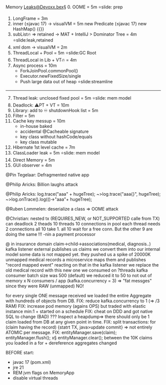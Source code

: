 Memory Leaks@Devoxx.bex§
0. OOME = 5m ⭐️slide: prep
1. LongFrame = 3m
2. inner (≤javac 17)  -> visualVM = 5m
    new Predicate (≤javac 17)
    new HashMap() {{}}
3. subList🔥 => retained -> MAT + IntelliJ > Dominator Tree = 4m ⭐️slide:leak,retained
4. xml dom -> visualVM = 2m
5. ThreadLocal + Pool = 5m ⭐️slide:GC Root
5. ThreadLocal in Lib + VT🔥 = 4m
6. Async process = 10m
    - ForkJoinPool.commonPool()
    - Executor.newFixedSize/single
    - Push large data out of heap ⭐️slide:streamline
-------------
7. Thread leak: unclosed fixed pool = 5m ⭐️slide: mem model
8. Deadlock: ⚠️PT + VT = 10m
10. Library: add to ♾️ shutdownHook list = 5m
11. Filter = 5m
12. Cache key messup = 10m
    - in-house baked
    - accidental @Cacheable signature
    - key class without hashCode/equals
    - key class mutable
13. Hibernate 1st level cache = 7m
14. ClassLoader leak = 5m ⭐️slide: mem model
15. Direct Memory = 5m
16. GUI observer = 4m



@Pin Tegelaar: Defragmented native app

@Philip Aricks: Billion laughs attack

@Philip Aricks: log.trace("aaa" + hugeTree);
    ~>log.trace("aaa{}", hugeTree);
    ~>log.onTrace().log(()->"aaa"+ hugeTree);

@Ruben Lommelen: deserialize a class => OOME attack

@Christian: nested tx (REQUIRES_NEW, or NOT_SUPPORTED calle from TX) can deadlock 2 theads 
10 threads 
10 connections in pool
each thread needs 2 connections
all 10 take 1.
all 10 wait for a free conn. But the other 9 are doing the same
!!! -nin a payment processor


@ in  insurance domain
 claim->child->associations(medical, diagnosis..)
 kafka listener
 external publishes us claims
 we convert them into our internal model
 some data is not mapped yet.
 they pushed us a spike of 20000K unmapped medical records
 a microservice maps them and publishes "record mapped event"
 reacting on that in the kafka listener we replace the old medical record with this new one 
 we consumed on ?threads
 kafka consumer batch size was 500 (default) we reduced it to 50 
 to not out of memory x N consumers / app (kafka.concurrency = 3)
 => "fat messges" since they were RAW (unmapped) NO!

for every single ONE message received we loaded the entire Aggregate with hundreds of objects from DB.
FIX: reduce kafka.concurrency to 1 (=> /3 RAM)
FIX: increase pod memory (agains OPS) but traded with elastic instance min:1 + started on a schedule
FIX: cheat on DDD and got native SQL to change (BAD)
??? Inspect a heapdump=> there should only be 1 claim loaded from DB at any given point in time.
FIX: split transactions: for (claim having the record) {statrt TX, java>update commit} => not entirely ATOMIC per message.
FIX:
 entityManager.save(claim);
entityManager.flush(); x§
entityManager.clear(); between the 10K claims you loaded in a for + dereference aggregates changed





BEFORE start:
- javac 17 (pom.xml)
- jre 21
- REM jvm flags on MemoryApp
- disable virtual threads
